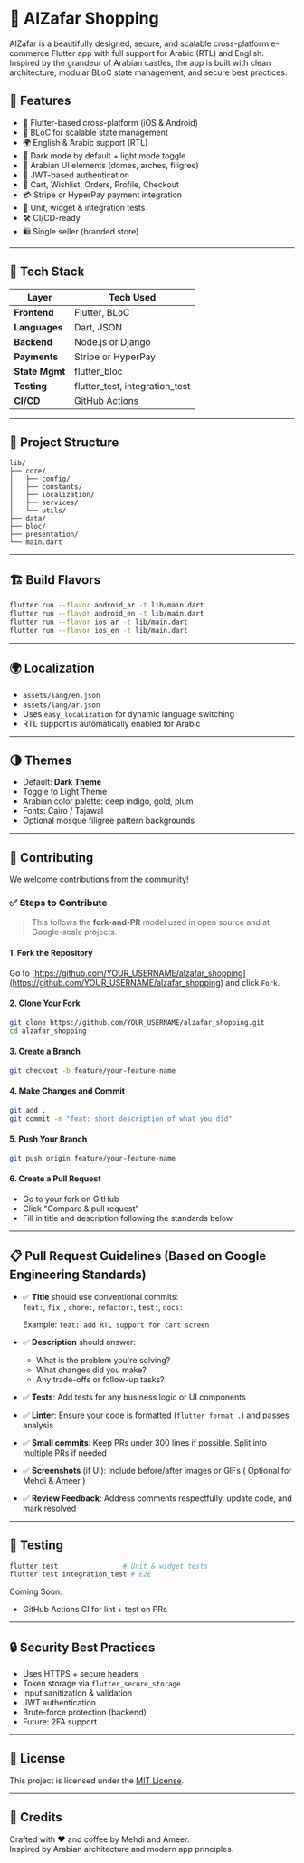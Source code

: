 # 🕌 AlZafar Shopping

AlZafar is a beautifully designed, secure, and scalable cross-platform e-commerce Flutter app with full support for Arabic (RTL) and English. Inspired by the grandeur of Arabian castles, the app is built with clean architecture, modular BLoC state management, and secure best practices.

## 🚀 Features

- 📱 Flutter-based cross-platform (iOS & Android)
- 🧠 BLoC for scalable state management
- 🌍 English & Arabic support (RTL)
- 🎨 Dark mode by default + light mode toggle
- 🏰 Arabian UI elements (domes, arches, filigree)
- 🔐 JWT-based authentication
- 🛒 Cart, Wishlist, Orders, Profile, Checkout
- 💳 Stripe or HyperPay payment integration
- 🧪 Unit, widget & integration tests
- 🛠️ CI/CD-ready
- 🛍️ Single seller (branded store)

---

## 🧱 Tech Stack

| Layer         | Tech Used                        |
|---------------|----------------------------------|
| **Frontend**  | Flutter, BLoC                    |
| **Languages** | Dart, JSON                       |
| **Backend**   | Node.js or Django                |
| **Payments**  | Stripe or HyperPay               |
| **State Mgmt**| flutter_bloc                     |
| **Testing**   | flutter_test, integration_test   |
| **CI/CD**     | GitHub Actions                   |

---

## 🧩 Project Structure

```
lib/
├── core/
│   ├── config/
│   ├── constants/
│   ├── localization/
│   ├── services/
│   └── utils/
├── data/
├── bloc/
├── presentation/
└── main.dart
```

---

## 🏗️ Build Flavors

```bash
flutter run --flavor android_ar -t lib/main.dart
flutter run --flavor android_en -t lib/main.dart
flutter run --flavor ios_ar -t lib/main.dart
flutter run --flavor ios_en -t lib/main.dart
```

---

## 🌍 Localization

- `assets/lang/en.json`
- `assets/lang/ar.json`
- Uses `easy_localization` for dynamic language switching
- RTL support is automatically enabled for Arabic

---

## 🌗 Themes

- Default: **Dark Theme**
- Toggle to Light Theme
- Arabian color palette: deep indigo, gold, plum
- Fonts: Cairo / Tajawal
- Optional mosque filigree pattern backgrounds

---

## 🤝 Contributing

We welcome contributions from the community!

### ✅ Steps to Contribute

> This follows the **fork-and-PR** model used in open source and at Google-scale projects.

#### 1. Fork the Repository

Go to [https://github.com/YOUR_USERNAME/alzafar_shopping](https://github.com/YOUR_USERNAME/alzafar_shopping) and click `Fork`.

#### 2. Clone Your Fork

```bash
git clone https://github.com/YOUR_USERNAME/alzafar_shopping.git
cd alzafar_shopping
```

#### 3. Create a Branch

```bash
git checkout -b feature/your-feature-name
```

#### 4. Make Changes and Commit

```bash
git add .
git commit -m "feat: short description of what you did"
```

#### 5. Push Your Branch

```bash
git push origin feature/your-feature-name
```

#### 6. Create a Pull Request

- Go to your fork on GitHub
- Click "Compare & pull request"
- Fill in title and description following the standards below

---

## 📋 Pull Request Guidelines (Based on Google Engineering Standards)

- ✅ **Title** should use conventional commits:  
  `feat:`, `fix:`, `chore:`, `refactor:`, `test:`, `docs:`

  Example: `feat: add RTL support for cart screen`

- ✅ **Description** should answer:
  - What is the problem you're solving?
  - What changes did you make?
  - Any trade-offs or follow-up tasks?

- ✅ **Tests**: Add tests for any business logic or UI components

- ✅ **Linter**: Ensure your code is formatted (`flutter format .`) and passes analysis

- ✅ **Small commits**: Keep PRs under 300 lines if possible. Split into multiple PRs if needed

- ✅ **Screenshots** (if UI): Include before/after images or GIFs ( Optional for Mehdi & Ameer )

- ✅ **Review Feedback**: Address comments respectfully, update code, and mark resolved

---

## 🧪 Testing

```bash
flutter test                # Unit & widget tests
flutter test integration_test # E2E
```

Coming Soon:
- GitHub Actions CI for lint + test on PRs

---

## 🔒 Security Best Practices

- Uses HTTPS + secure headers
- Token storage via `flutter_secure_storage`
- Input sanitization & validation
- JWT authentication
- Brute-force protection (backend)
- Future: 2FA support

---

## 📃 License

This project is licensed under the [MIT License](LICENSE).

---

## 🧠 Credits

Crafted with ❤️ and coffee by Mehdi and Ameer.  
Inspired by Arabian architecture and modern app principles.
